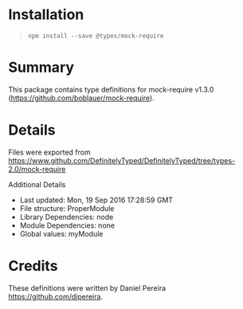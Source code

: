 # Installation
> `npm install --save @types/mock-require`

# Summary
This package contains type definitions for mock-require v1.3.0 (https://github.com/boblauer/mock-require).

# Details
Files were exported from https://www.github.com/DefinitelyTyped/DefinitelyTyped/tree/types-2.0/mock-require

Additional Details
 * Last updated: Mon, 19 Sep 2016 17:28:59 GMT
 * File structure: ProperModule
 * Library Dependencies: node
 * Module Dependencies: none
 * Global values: myModule

# Credits
These definitions were written by Daniel Pereira <https://github.com/djpereira>.
